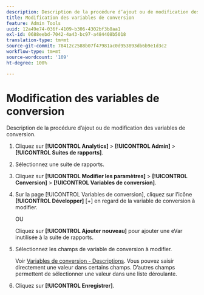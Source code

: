 ```yaml
---
description: Description de la procédure d’ajout ou de modification des variables de conversion.
title: Modification des variables de conversion
feature: Admin Tools
uuid: 12a49e74-036f-4109-b306-4302bf3b8aa1
exl-id: 0688eebd-7042-4a43-bc97-a484408b5018
translation-type: tm+mt
source-git-commit: 78412c2588b07f47981ac0d953893db6b9e1d3c2
workflow-type: tm+mt
source-wordcount: '109'
ht-degree: 100%

---
```


# Modification des variables de conversion

Description de la procédure d’ajout ou de modification des variables de conversion.

1. Cliquez sur **[!UICONTROL Analytics]** > **[!UICONTROL Admin]** > **[!UICONTROL Suites de rapports]**.
1. Sélectionnez une suite de rapports.
1. Cliquez sur **[!UICONTROL Modifier les paramètres]** > **[!UICONTROL Conversion]** > **[!UICONTROL Variables de conversion]**.
1. Sur la page [!UICONTROL Variables de conversion], cliquez sur l’icône **[!UICONTROL Développer]** [+] en regard de la variable de conversion à modifier.

   OU

   Cliquez sur **[!UICONTROL Ajouter nouveau]** pour ajouter une eVar inutilisée à la suite de rapports.
1. Sélectionnez les champs de variable de conversion à modifier.

   Voir [Variables de conversion - Descriptions](/help/admin/admin/conversion-var-admin/conversion-var-admin.md#section_7C317BB0287A4B8EB0A1A4ECC40627BF). Vous pouvez saisir directement une valeur dans certains champs. D’autres champs permettent de sélectionner une valeur dans une liste déroulante.
1. Cliquez sur **[!UICONTROL Enregistrer]**.
